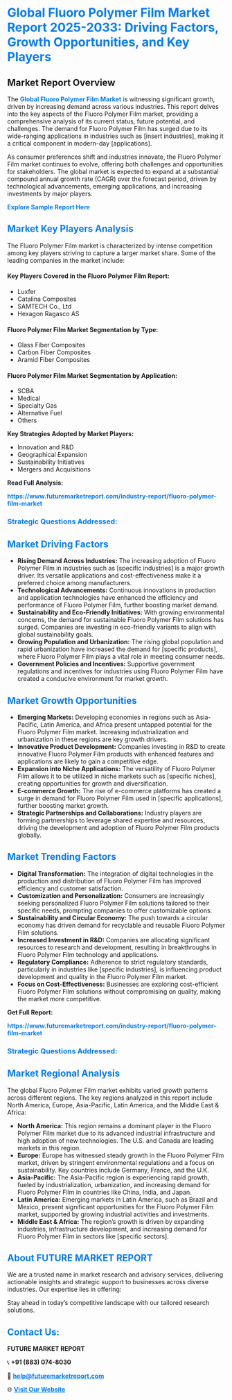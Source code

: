 <h1 style="color: #007BFF;">Global Fluoro Polymer Film Market Report 2025-2033: Driving Factors, Growth Opportunities, and Key Players</h1>

<section id="overview">
<h2>Market Report Overview</h2>
<p>The <a href="https://www.futuremarketreport.com/industry-report/fluoro-polymer-film-market" style="color: #007BFF; text-decoration: none;"><strong>Global Fluoro Polymer Film Market</strong></a> is witnessing significant growth, driven by increasing demand across various industries. This report delves into the key aspects of the Fluoro Polymer Film market, providing a comprehensive analysis of its current status, future potential, and challenges. The demand for Fluoro Polymer Film has surged due to its wide-ranging applications in industries such as [insert industries], making it a critical component in modern-day [applications].</p>
<p>As consumer preferences shift and industries innovate, the Fluoro Polymer Film market continues to evolve, offering both challenges and opportunities for stakeholders. The global market is expected to expand at a substantial compound annual growth rate (CAGR) over the forecast period, driven by technological advancements, emerging applications, and increasing investments by major players.</p>
</section>

<section id="overview">
<p><a href="https://www.futuremarketreport.com/request-sample/reportId=33027" style="color: #007BFF; text-decoration: none;"><strong>Explore Sample Report Here</strong></a></p>
</section>

<section id="key-players">
<h2 style="color: #007BFF;">Market Key Players Analysis</h2>
<p>The Fluoro Polymer Film market is characterized by intense competition among key players striving to capture a larger market share. Some of the leading companies in the market include:</p>
<h4>Key Players Covered in the Fluoro Polymer Film Report:</h4>
<ul><li>Luxfer</li><li>Catalina Composites</li><li>SAMTECH Co., Ltd</li><li>Hexagon Ragasco AS</li></ul>
<h4>Fluoro Polymer Film Market Segmentation by Type:</h4>
<ul><li>Glass Fiber Composites</li><li>Carbon Fiber Composites</li><li>Aramid Fiber Composites</li></ul>

<h4>Fluoro Polymer Film Market Segmentation by Application:</h4>
<ul><li>SCBA</li><li>Medical</li><li>Specialty Gas</li><li>Alternative Fuel</li><li>Others</li></ul>
<p><strong>Key Strategies Adopted by Market Players:</strong></p>
<ul>
<li>Innovation and R&D</li>
<li>Geographical Expansion</li>
<li>Sustainability Initiatives</li>
<li>Mergers and Acquisitions</li>
</ul>
</section>

<section>
<p><strong>Read Full Analysis: </strong></p><a href="https://www.futuremarketreport.com/industry-report/fluoro-polymer-film-market" style="color: #007BFF; text-decoration: none;"><strong>https://www.futuremarketreport.com/industry-report/fluoro-polymer-film-market</strong></a>
<h3 style="color: #007BFF;">Strategic Questions Addressed:</h3>
</section>

<section id="driving-factors">
<h2 style="color: #007BFF;">Market Driving Factors</h2>
<ul>
<li><strong>Rising Demand Across Industries:</strong> The increasing adoption of Fluoro Polymer Film in industries such as [specific industries] is a major growth driver. Its versatile applications and cost-effectiveness make it a preferred choice among manufacturers.</li>
<li><strong>Technological Advancements:</strong> Continuous innovations in production and application technologies have enhanced the efficiency and performance of Fluoro Polymer Film, further boosting market demand.</li>
<li><strong>Sustainability and Eco-Friendly Initiatives:</strong> With growing environmental concerns, the demand for sustainable Fluoro Polymer Film solutions has surged. Companies are investing in eco-friendly variants to align with global sustainability goals.</li>
<li><strong>Growing Population and Urbanization:</strong> The rising global population and rapid urbanization have increased the demand for [specific products], where Fluoro Polymer Film plays a vital role in meeting consumer needs.</li>
<li><strong>Government Policies and Incentives:</strong> Supportive government regulations and incentives for industries using Fluoro Polymer Film have created a conducive environment for market growth.</li>
</ul>
</section>

<section id="growth-opportunities">
<h2 style="color: #007BFF;">Market Growth Opportunities</h2>
<ul>
<li><strong>Emerging Markets:</strong> Developing economies in regions such as Asia-Pacific, Latin America, and Africa present untapped potential for the Fluoro Polymer Film market. Increasing industrialization and urbanization in these regions are key growth drivers.</li>
<li><strong>Innovative Product Development:</strong> Companies investing in R&D to create innovative Fluoro Polymer Film products with enhanced features and applications are likely to gain a competitive edge.</li>
<li><strong>Expansion into Niche Applications:</strong> The versatility of Fluoro Polymer Film allows it to be utilized in niche markets such as [specific niches], creating opportunities for growth and diversification.</li>
<li><strong>E-commerce Growth:</strong> The rise of e-commerce platforms has created a surge in demand for Fluoro Polymer Film used in [specific applications], further boosting market growth.</li>
<li><strong>Strategic Partnerships and Collaborations:</strong> Industry players are forming partnerships to leverage shared expertise and resources, driving the development and adoption of Fluoro Polymer Film products globally.</li>
</ul>
</section>

<section id="trending-factors">
<h2 style="color: #007BFF;">Market Trending Factors</h2>
<ul>
<li><strong>Digital Transformation:</strong> The integration of digital technologies in the production and distribution of Fluoro Polymer Film has improved efficiency and customer satisfaction.</li>
<li><strong>Customization and Personalization:</strong> Consumers are increasingly seeking personalized Fluoro Polymer Film solutions tailored to their specific needs, prompting companies to offer customizable options.</li>
<li><strong>Sustainability and Circular Economy:</strong> The push towards a circular economy has driven demand for recyclable and reusable Fluoro Polymer Film solutions.</li>
<li><strong>Increased Investment in R&D:</strong> Companies are allocating significant resources to research and development, resulting in breakthroughs in Fluoro Polymer Film technology and applications.</li>
<li><strong>Regulatory Compliance:</strong> Adherence to strict regulatory standards, particularly in industries like [specific industries], is influencing product development and quality in the Fluoro Polymer Film market.</li>
<li><strong>Focus on Cost-Effectiveness:</strong> Businesses are exploring cost-efficient Fluoro Polymer Film solutions without compromising on quality, making the market more competitive.</li>
</ul>
</section>

<section>
<p><strong>Get Full Report: </strong></p><a href="https://www.futuremarketreport.com/industry-report/fluoro-polymer-film-market" style="color: #007BFF; text-decoration: none;"><strong>https://www.futuremarketreport.com/industry-report/fluoro-polymer-film-market</strong></a>
<h3 style="color: #007BFF;">Strategic Questions Addressed:</h3>
</section>


<section id="regional-analysis">
<h2 style="color: #007BFF;">Market Regional Analysis</h2>
<p>The global Fluoro Polymer Film market exhibits varied growth patterns across different regions. The key regions analyzed in this report include North America, Europe, Asia-Pacific, Latin America, and the Middle East & Africa:</p>
<ul>
<li><strong>North America:</strong> This region remains a dominant player in the Fluoro Polymer Film market due to its advanced industrial infrastructure and high adoption of new technologies. The U.S. and Canada are leading markets in this region.</li>
<li><strong>Europe:</strong> Europe has witnessed steady growth in the Fluoro Polymer Film market, driven by stringent environmental regulations and a focus on sustainability. Key countries include Germany, France, and the U.K.</li>
<li><strong>Asia-Pacific:</strong> The Asia-Pacific region is experiencing rapid growth, fueled by industrialization, urbanization, and increasing demand for Fluoro Polymer Film in countries like China, India, and Japan.</li>
<li><strong>Latin America:</strong> Emerging markets in Latin America, such as Brazil and Mexico, present significant opportunities for the Fluoro Polymer Film market, supported by growing industrial activities and investments.</li>
<li><strong>Middle East & Africa:</strong> The region’s growth is driven by expanding industries, infrastructure development, and increasing demand for Fluoro Polymer Film in sectors like [specific sectors].</li>
</ul>
</section>

<footer>
<h2 style="color: #007BFF;">About FUTURE MARKET REPORT</h2>
<p>We are a trusted name in market research and advisory services, delivering actionable insights and strategic support to businesses across diverse industries. Our expertise lies in offering:</p>

<p>Stay ahead in today’s competitive landscape with our tailored research solutions.</p>

<h2 style="color: #007BFF;">Contact Us:</h2>
<p><strong>FUTURE MARKET REPORT</strong></p>
<p>📞 <strong>+91 (883) 074-8030</strong></p>
<p>📧 <strong><a href="mailto:help@futuremarketreport.com" style="color: #007BFF;">help@futuremarketreport.com</a></strong></p>
<p>🌐 <strong><a href="https://www.futuremarketreport.com/" style="color: #007BFF;">Visit Our Website</a></strong></p>
</footer>